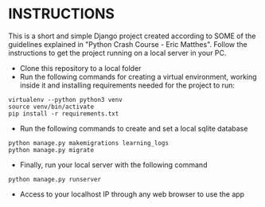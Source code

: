 # INSTRUCTIONS

This is a short and simple Django project created according to SOME of the  guidelines explained in "Python Crash Course - Eric Matthes". Follow the instructions to get the project running on a local server in your PC.

- Clone this repository to a local folder
- Run the following commands for creating a virtual environment, working inside it and installing requirements needed for the project to run: 
``` 
virtualenv --python python3 venv
source venv/bin/activate
pip install -r requirements.txt
``` 
- Run the following commands to create and set a local sqlite database 
``` 
python manage.py makemigrations learning_logs
python manage.py migrate
``` 
- Finally, run your local server with the following command 
``` 
python manage.py runserver
``` 
- Access to your localhost IP through any web browser to use the app
